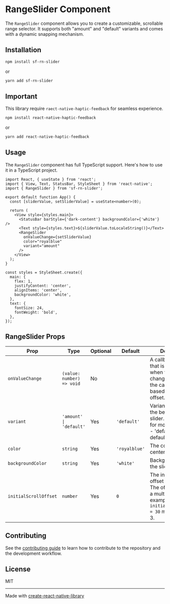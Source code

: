 # RangeSlider Component

The `RangeSlider` component allows you to create a customizable, scrollable range selector. It supports both "amount" and "default" variants and comes with a dynamic snapping mechanism.

## Installation

```bash
npm install sf-rn-slider
```

or

```bash
yarn add sf-rn-slider
```

## Important

This library require `raect-native-haptic-feedback` for seamless experience.

```bash
npm install react-native-haptic-feedback
```

or

```bash
yarn add react-native-haptic-feedback
```

## Usage

The `RangeSlider` component has full TypeScript support. Here's how to use it in a TypeScript project.

```tsx
import React, { useState } from 'react';
import { View, Text, StatusBar, StyleSheet } from 'react-native';
import { RangeSlider } from 'sf-rn-slider';

export default function App() {
  const [sliderValue, setSliderValue] = useState<number>(0);

  return (
    <View style={styles.main}>
      <StatusBar barStyle={'dark-content'} backgroundColor={'white'} />
      <Text style={styles.text}>${sliderValue.toLocaleString()}</Text>
      <RangeSlider
        onValueChange={setSliderValue}
        color="royalblue"
        variant="amount"
      />
    </View>
  );
}

const styles = StyleSheet.create({
  main: {
    flex: 1,
    justifyContent: 'center',
    alignItems: 'center',
    backgroundColor: 'white',
  },
  text: {
    fontSize: 24,
    fontWeight: 'bold',
  },
});
```

## RangeSlider Props

| Prop                  | Type                      | Optional | Default       | Description                                                                                                                               |
| --------------------- | ------------------------- | -------- | ------------- | ----------------------------------------------------------------------------------------------------------------------------------------- |
| `onValueChange`       | `(value: number) => void` | No       |               | A callback function that is triggered when the value changes. It passes the calculated value based on scroll offset.                      |
| `variant`             | `'amount' \| 'default'`   | Yes      | `'default'`   | Variant to determine the behavior of the slider. - 'amount' for monetary value. - 'default' for the default variant.                      |
| `color`               | `string`                  | Yes      | `'royalblue'` | The color of the center ticker.                                                                                                           |
| `backgroundColor`     | `string`                  | Yes      | `'white'`     | Background color of the slider container.                                                                                                 |
| `initialScrollOffset` | `number`                  | Yes      | `0`           | The initial scroll offset for the slider. The offset should be a multiple of 10. For example, `initialScrollOffset = 30` means index = 3. |

## Contributing

See the [contributing guide](CONTRIBUTING.md) to learn how to contribute to the repository and the development workflow.

## License

MIT

---

Made with [create-react-native-library](https://github.com/callstack/react-native-builder-bob)
